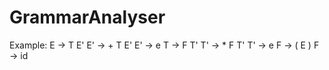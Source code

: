 # GrammarAnalyser

Example:
E -> T E'
E' -> + T E'
E' -> e
T -> F T'
T' -> * F T'
T' -> e
F -> ( E )
F -> id

